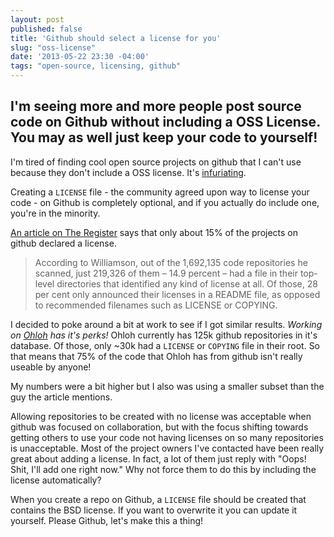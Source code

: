 ```yaml
---
layout: post
published: false
title: 'Github should select a license for you'
slug: "oss-license"
date: '2013-05-22 23:30 -04:00'
tags: "open-source, licensing, github"
---
```


## I'm seeing more and more people post source code on Github without including a OSS License. You may as well just keep your code to yourself!

I'm tired of finding cool open source projects on github that I can't use because they don't include a OSS license. It's [infuriating](http://hyperboleandahalf.blogspot.com/2010/05/sneaky-hate-spiral.html).

Creating a `LICENSE` file - the community agreed upon way to license your code - on Github is completely optional, and if you actually do include one, you're in the minority.

[An article on The Register](http://www.theregister.co.uk/2013/04/18/github_licensing_study/) says that only about 15% of the projects on github declared a license.

 > According to Williamson, out of the 1,692,135 code repositories he scanned, just 219,326 of them – 14.9 percent – had a file in their top-level directories that identified any kind of license at all. Of those, 28 per cent only announced their licenses in a README file, as opposed to recommended filenames such as LICENSE or COPYING.

I decided to poke around a bit at work to see if I got similar results. _Working on [Ohloh](http://ohloh.net) has it's perks!_ Ohloh currently has 125k github repositories in it's database. Of those, only ~30k had a `LICENSE` or `COPYING` file in their root. So that means that 75% of the code that Ohloh has from github isn't really useable by anyone!

My numbers were a bit higher but I also was using a smaller subset than the guy the article mentions.

Allowing repositories to be created with no license was acceptable when github was focused on collaboration, but with the focus shifting towards getting others to use your code not having licenses on so many repositories is unacceptable. Most of the project owners I've contacted have been really great about adding a license. In fact, a lot of them just reply with "Oops! Shit, I'll add one right now." Why not force them to do this by including the license automatically?

When you create a repo on Github, a `LICENSE` file should be created that contains the BSD license. If you want to overwrite it you can update it yourself. Please Github, let's make this a thing!
